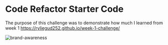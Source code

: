# Code Refactor Starter Code

The purpose of this challenge was to demonstrate how much I learned from week 1
https://ryliegud252.github.io/week-1-challenge/

![brand-awareness](https://user-images.githubusercontent.com/108438452/180357268-f27f163d-bbb0-406c-aa6b-e1b63e59829f.png)
